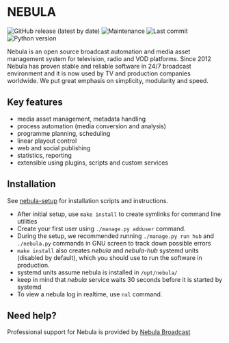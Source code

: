 NEBULA
======

![GitHub release (latest by date)](https://img.shields.io/github/v/release/nebulabroadcast/nebula?style=for-the-badge)
![Maintenance](https://img.shields.io/maintenance/yes/2020?style=for-the-badge)
![Last commit](https://img.shields.io/github/last-commit/immstudios/nebula?style=for-the-badge)
![Python version](https://img.shields.io/badge/python-3.7-blue?style=for-the-badge)

Nebula is an open source broadcast automation and media asset management system for television, radio and VOD platforms.
Since 2012 Nebula has proven stable and reliable software in 24/7 broadcast environment and it is now used by TV and production companies worldwide. We put great emphasis on simplicity, modularity and speed.

Key features
------------

 - media asset management, metadata handling
 - process automation (media conversion and analysis)
 - programme planning, scheduling
 - linear playout control
 - web and social publishing
 - statistics, reporting
 - extensible using plugins, scripts and custom services

Installation
------------

See [nebula-setup](https://github.com/nebulabroadcast/nebula-setup)
for installation scripts and instructions.

 - After initial setup, use `make install` to create symlinks for command line utilities
 - Create your first user using `./manage.py adduser` command.
 - During the setup, we recommended running `./manage.py run hub` and `./nebula.py` 
   commands in GNU screen to track down possible errors
 - `make install` also creates *nebula* and *nebula-hub* systemd units (disabled by default), 
   which you should use to run the software in production.
 - systemd units assume nebula is installed in `/opt/nebula/`
 - keep in mind that *nebula* service waits 30 seconds before it is started by systemd
 - To view a nebula log in realtime, use `nxl` command.

Need help?
----------

Professional support for Nebula is provided by [Nebula Broadcast](https://nebulabroadcast.com)
